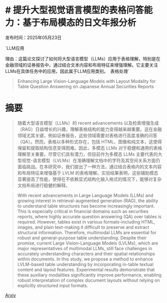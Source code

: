 # # 提升大型视觉语言模型的表格问答能力：基于布局模态的日文年报分析

发布时间：2025年05月23日

`LLM应用

理由：这篇论文探讨了如何将大型语言模型（LLMs）应用于表格理解，特别是在金融领域的证券报告中，通过结合文本内容和布局特征来增强理解。它主要关注LLMs在具体任务中的应用，因此属于LLM应用类别。` `表格处理`

> Enhancing Large Vision-Language Models with Layout Modality for Table Question Answering on Japanese Annual Securities Reports

# 摘要

> 随着大型语言模型（LLMs）的 recent advancements 以及检索增强生成（RAG）日益增长的兴趣，理解表格结构的能力变得越来越重要。这在金融领域尤其关键，例如证券报告，这些领域需要对表格进行高度准确的问答（QA）。然而，表格以多种形式存在，包括 HTML、图像和纯文本，这使得保留和提取结构信息变得困难。因此，多模态 LLMs 对于稳健和通用的表格理解至关重要。尽管它们具有潜力，但目前作为多模态 LLMs 主要代表的大型视觉-语言模型（LVLMs）在准确理解文档中的字符及其空间关系方面仍面临挑战。在本研究中，我们提出了一种方法，通过结合表格内的文本内容和布局特征来增强基于 LVLM 的表格理解。实验结果表明，这些辅助模态显著提高了性能，使得在不依赖显式结构化输入格式的情况下，能够对复杂文档布局进行稳健的解释。

> With recent advancements in Large Language Models (LLMs) and growing interest in retrieval-augmented generation (RAG), the ability to understand table structures has become increasingly important. This is especially critical in financial domains such as securities reports, where highly accurate question answering (QA) over tables is required. However, tables exist in various formats-including HTML, images, and plain text-making it difficult to preserve and extract structural information. Therefore, multimodal LLMs are essential for robust and general-purpose table understanding. Despite their promise, current Large Vision-Language Models (LVLMs), which are major representatives of multimodal LLMs, still face challenges in accurately understanding characters and their spatial relationships within documents. In this study, we propose a method to enhance LVLM-based table understanding by incorporating in-table textual content and layout features. Experimental results demonstrate that these auxiliary modalities significantly improve performance, enabling robust interpretation of complex document layouts without relying on explicitly structured input formats.

[Arxiv](https://arxiv.org/abs/2505.17625)